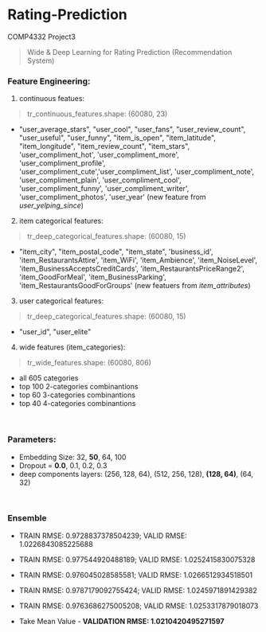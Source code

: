 # Rating-Prediction
COMP4332 Project3
> Wide & Deep Learning for Rating Prediction (Recommendation System)

### Feature Engineering:
1. continuous featues: 
> tr_continuous_features.shape: (60080, 23)

* "user_average_stars", "user_cool", "user_fans", "user_review_count", "user_useful", "user_funny",
"item_is_open", "item_latitude", "item_longitude", "item_review_count", "item_stars",
'user_compliment_hot', 'user_compliment_more', 'user_compliment_profile', 'user_compliment_cute','user_compliment_list',
'user_compliment_note', 'user_compliment_plain', 'user_compliment_cool', 'user_compliment_funny',
'user_compliment_writer', 'user_compliment_photos',
'user_year' (new feature from *user_yelping_since*)
                     

2. item categorical features: 
> tr_deep_categorical_features.shape: (60080, 15)

* "item_city", "item_postal_code", "item_state", 'business_id', 'item_RestaurantsAttire', 'item_WiFi', 'item_Ambience', 'item_NoiseLevel', 'item_BusinessAcceptsCreditCards',  'item_RestaurantsPriceRange2', 'item_GoodForMeal', 'item_BusinessParking', 'item_RestaurantsGoodForGroups' (new featuers from *item_attributes*)

3. user categorical features: 
> tr_deep_categorical_features.shape: (60080, 15)

* "user_id", "user_elite"

4. wide features (item_categories):
> tr_wide_features.shape: (60080, 806)
* all 605 categories
* top 100 2-categories combinantions
* top 60 3-categories combinantions
* top 40 4-categories combinantions

<br>

### Parameters:
* Embedding Size: 32, **50**, 64, 100
* Dropout = **0.0**, 0.1, 0.2, 0.3
* deep components layers: (256, 128, 64), (512, 256, 128), **(128, 64)**, (64, 32)

<br>

### Ensemble
* TRAIN RMSE:  0.9728837378504239; VALID RMSE:  1.0226843085225688

* TRAIN RMSE:  0.977544920488189; VALID RMSE:  1.0252415830075328

* TRAIN RMSE:  0.976045028585581; VALID RMSE:  1.0266512934518501

* TRAIN RMSE:  0.9787179092755424; VALID RMSE:  1.0245971891429382

* TRAIN RMSE:  0.9763686275005208; VALID RMSE:  1.0253317879018073

* Take Mean Value - **VALIDATION RMSE: 1.0210420495271597**
